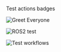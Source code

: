 Test actions badges

![Greet Everyone](https://github.com/sgermanserrano/github_actions_test/workflows/Greet%20Everyone/badge.svg)

![ROS2 test](https://github.com/sgermanserrano/github_actions_test/workflows/ROS2%20test/badge.svg)

![Test workflows](https://github.com/sgermanserrano/github_actions_test/workflows/Test%20workflows/badge.svg)

